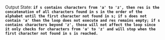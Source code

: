 Output State: **`if s contains characters from 'a' to 'z', then res is the concatenation of all characters found in s in the order of the alphabet until the first character not found in s; if s does not contain 'a' then the loop does not execute and res remains empty; if s contains characters beyond 'z', those will not affect the loop since it only checks for characters from 'a' to 'z' and will stop when the first character not found in s is reached.`**